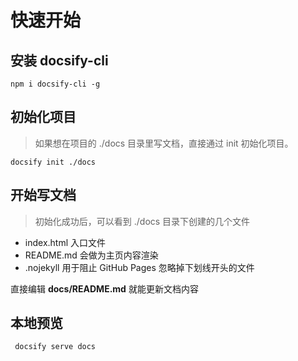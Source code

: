 # 快速开始

## 安装 docsify-cli
 
 ~~~
 npm i docsify-cli -g
 ~~~
  
## 初始化项目
 >如果想在项目的 ./docs 目录里写文档，直接通过 init 初始化项目。
 ~~~
 docsify init ./docs
 ~~~

## 开始写文档 

>初始化成功后，可以看到 ./docs 目录下创建的几个文件

* index.html 入口文件
* README.md 会做为主页内容渲染
* .nojekyll 用于阻止 GitHub Pages 忽略掉下划线开头的文件

直接编辑  **docs/README.md** 就能更新文档内容



## 本地预览
~~~
 docsify serve docs
~~~
